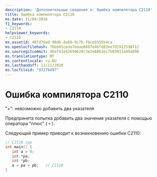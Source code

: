 ```yaml
---
description: 'Дополнительные сведения о: Ошибка компилятора C2110'
title: Ошибка компилятора C2110
ms.date: 11/04/2016
f1_keywords:
- C2110
helpviewer_keywords:
- C2110
ms.assetid: 48fd76ed-90d6-4a60-9c7b-f6ce9355b4ca
ms.openlocfilehash: 76bb05ceda7eaae6887e4bfd82ee7d1917598f12
ms.sourcegitcommit: d6af41e42699628c3e2e6063ec7b03931a49a098
ms.translationtype: MT
ms.contentlocale: ru-RU
ms.lasthandoff: 12/11/2020
ms.locfileid: "97278497"
---
```

# <a name="compiler-error-c2110"></a>Ошибка компилятора C2110

"+": невозможно добавить два указателя

Предпринята попытка добавить два значения указателя с помощью оператора "плюс" ( `+` ).

Следующий пример приводит к возникновению ошибки C2110:

```cpp
// C2110.cpp
int main() {
   int a = 0;
   int *pa;
   int *pb;
   a = pa + pb;   // C2110
}
```
